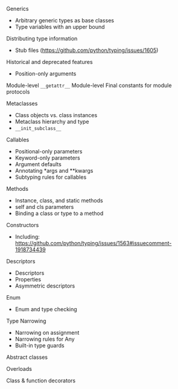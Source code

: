 

Generics
 - Arbitrary generic types as base classes
 - Type variables with an upper bound

Distributing type information
 - Stub files (https://github.com/python/typing/issues/1605)

Historical and deprecated features
 - Position-only arguments

Module-level `__getattr__`
Module-level Final constants for module protocols

Metaclasses
* Class objects vs. class instances
* Metaclass hierarchy and type
* `__init_subclass__`

Callables
* Positional-only parameters
* Keyword-only parameters
* Argument defaults
* Annotating *args and **kwargs
* Subtyping rules for callables

Methods
* Instance, class, and static methods
* self and cls parameters
* Binding a class or type to a method

Constructors
* Including: https://github.com/python/typing/issues/1563#issuecomment-1918734439

Descriptors
* Descriptors
* Properties
* Asymmetric descriptors

Enum
* Enum and type checking

Type Narrowing
* Narrowing on assignment
* Narrowing rules for Any
* Built-in type guards

Abstract classes

Overloads

Class & function decorators


